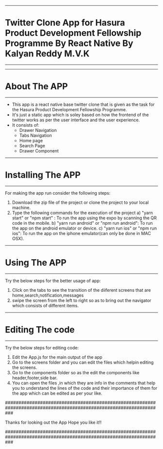 ***********************************

# Twitter Clone App for Hasura Product Development Fellowship Programme By React Native By Kalyan Reddy M.V.K

***********************************

***********************************
# About The APP
***********************************
* This app is a react native base twitter clone that is given as the task for the Hasura Product Development Fellowship 
Programme.
* It's just a static app which is soley based on how the frontend of the twitter works as per the user interface and the user experience.
* It consists of:
  * Drawer Navigation
  * Tabs Navigation
  * Home page
  * Search Page
  * Drawer Component


***********************************
# Installing The APP
***********************************
For making the app run consider the following steps:

1. Download the zip file of the project or clone the project to your local machine.
2. Type the following commands for the execution of the project
    a) "yarn start" or "npm start" :
       To run the app using the expo by scanning the QR code in the mobile.
    b) "yarn run android" or "npm run android":
       To run the app on the android emulator or device.
    c) "yarn run ios" or "npm run ios":
       To run the app on the iphone emulator(can only be done in MAC OSX).


***********************************
# Using The APP
***********************************
Try the below steps for the better usage of app:

1. Click on the tabs to see the transition of the diiferent screens that are home,search,notification,messages
2. swipe the screen from the left to right so as to bring out the navigator which consists of different items.

***********************************
# Editing The code
***********************************
Try the below steps for editing code:

1. Edit the App.js for the main output of the app
2. Go to the screens folder and you can edit the files which helpin editing the screens.
3. Go to the components folder so as the edit the components like header,footer,side bar.
4. You can open the files ,in which they are info in the comments that help you to understand the lines of the code and their importance of them for the app which can be edited as per your like.

###################################################################################################################

Thanks for looking out the App
Hope you like it!! 

###################################################################################################################
